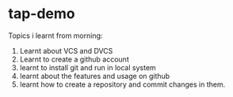 # tap-demo

Topics i learnt from morning:
1. Learnt about VCS and DVCS
2. Learnt to create a github account
3. learnt to install git and run in local system
4. learnt about the features and usage on github
5. learnt how to create a repository and commit changes in them.

